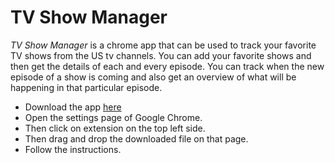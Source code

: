 TV Show Manager
===============

*TV Show Manager* is a chrome app that can be used to track your favorite TV shows from the US tv channels. You can add your favorite shows and then get the details of each and every episode. You can track when the new episode of a show is coming and also get an overview of what will be happening in that particular episode.

* Download the app [here](https://github.com/brijeshb42/tvm/raw/1.4/tvm.crx)
* Open the settings page of Google Chrome.
* Then click on extension on the top left side.
* Then drag and drop the downloaded file on that page.
* Follow the instructions.